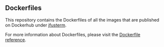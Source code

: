 ## Dockerfiles

This repository contains the Dockerfiles of all the images that are published on Dockerhub under [jfusterm](https://hub.docker.com/u/jfusterm/).

For more information about Dockerfiles, please visit the [Dockerfile reference](https://docs.docker.com/engine/reference/builder/).
